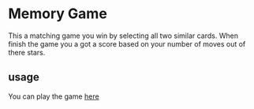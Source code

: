 # Memory Game
This a matching game you win by selecting all two similar cards.
When finish the game you a got a score based on your number of moves out of there stars.

## usage
You can play the game [here](https://rakans4.github.io/Memory-Game/)